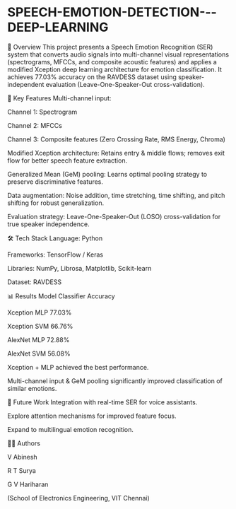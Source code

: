 # SPEECH-EMOTION-DETECTION---DEEP-LEARNING

📌 Overview
This project presents a Speech Emotion Recognition (SER) system that converts audio signals into multi-channel visual representations (spectrograms, MFCCs, and composite acoustic features) and applies a modified Xception deep learning architecture for emotion classification.
It achieves 77.03% accuracy on the RAVDESS dataset using speaker-independent evaluation (Leave-One-Speaker-Out cross-validation).

🎯 Key Features
Multi-channel input:

Channel 1: Spectrogram

Channel 2: MFCCs

Channel 3: Composite features (Zero Crossing Rate, RMS Energy, Chroma)

Modified Xception architecture: Retains entry & middle flows; removes exit flow for better speech feature extraction.

Generalized Mean (GeM) pooling: Learns optimal pooling strategy to preserve discriminative features.

Data augmentation: Noise addition, time stretching, time shifting, and pitch shifting for robust generalization.

Evaluation strategy: Leave-One-Speaker-Out (LOSO) cross-validation for true speaker independence.

🛠 Tech Stack
Language: Python

Frameworks: TensorFlow / Keras

Libraries: NumPy, Librosa, Matplotlib, Scikit-learn

Dataset: RAVDESS

📊 Results
Model	Classifier	Accuracy

Xception	MLP	77.03%

Xception	SVM	66.76%

AlexNet	MLP	72.88%

AlexNet	SVM	56.08%

Xception + MLP achieved the best performance.

Multi-channel input & GeM pooling significantly improved classification of similar emotions.

📌 Future Work
Integration with real-time SER for voice assistants.

Explore attention mechanisms for improved feature focus.

Expand to multilingual emotion recognition.

👨‍💻 Authors

V Abinesh

R T Surya

G V Hariharan

(School of Electronics Engineering, VIT Chennai)
